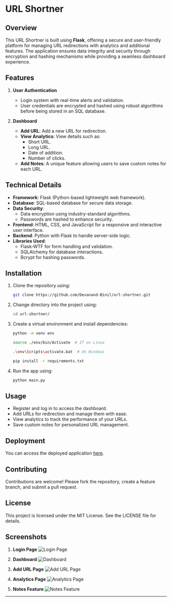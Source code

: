 # URL Shortner

## Overview
This URL Shortner is built using **Flask**, offering a secure and user-friendly platform for managing URL redirections with analytics and additional features. The application ensures data integrity and security through encryption and hashing mechanisms while providing a seamless dashboard experience.

## Features

1. **User Authentication**  
   - Login system with real-time alerts and validation.  
   - User credentials are encrypted and hashed using robust algorithms before being stored in an SQL database.

2. **Dashboard**  
   - **Add URL**: Add a new URL for redirection.  
   - **View Analytics**: View details such as:
     - Short URL.  
     - Long URL.  
     - Date of addition.  
     - Number of clicks.  
   - **Add Notes**: A unique feature allowing users to save custom notes for each URL.

## Technical Details

- **Framework**: Flask (Python-based lightweight web framework).  
- **Database**: SQL-based database for secure data storage.  
- **Data Security**:
  - Data encryption using industry-standard algorithms.  
  - Passwords are hashed to enhance security.
- **Frontend**: HTML, CSS, and JavaScript for a responsive and interactive user interface.
- **Backend**: Python with Flask to handle server-side logic.  
- **Libraries Used**:
  - Flask-WTF for form handling and validation.  
  - SQLAlchemy for database interactions.  
  - Bcrypt for hashing passwords.

## Installation

1. Clone the repository using:
   ```bash
   git clone https://github.com/Devanand-Binil/url-shortner.git
   ```

2. Change directory into the project using:
   ```bash
   cd url-shortner/
   ```

3. Create a virtual environment and install dependencies:
   ```bash
   python -m venv env

   source ./env/bin/Activate  # If on Linux

   .\env\Scripts\activate.bat  # On Windows

   pip install -r requirements.txt
   ```

4. Run the app using:
   ```bash
   python main.py
   ```

## Usage

- Register and log in to access the dashboard.
- Add URLs for redirection and manage them with ease.
- View analytics to track the performance of your URLs.
- Save custom notes for personalized URL management.

## Deployment

You can access the deployed application [here](https://your-deployed-url.com).


## Contributing

Contributions are welcome! Please fork the repository, create a feature branch, and submit a pull request.

## License

This project is licensed under the MIT License. See the LICENSE file for details.

## Screenshots

1. **Login Page**
   ![Login Page](path/to/screenshot-login.png)

2. **Dashboard**
   ![Dashboard](path/to/screenshot-dashboard.png)

3. **Add URL Page**
   ![Add URL Page](path/to/screenshot-add-url.png)

4. **Analytics Page**
   ![Analytics Page](path/to/screenshot-analytics.png)

5. **Notes Feature**
   ![Notes Feature](path/to/screenshot-notes.png)

---

